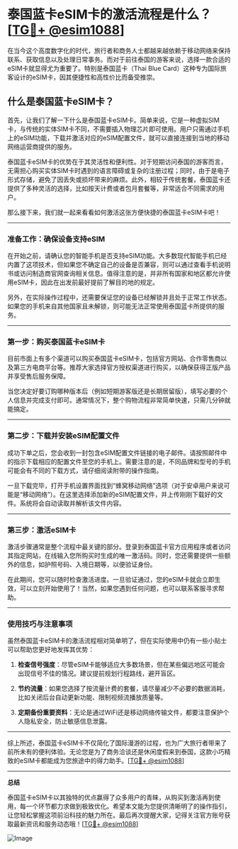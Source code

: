 # 泰国蓝卡eSIM卡的激活流程是什么？[[TG💪+ @esim1088](https://t.me/s/esim1088)]

在当今这个高度数字化的时代，旅行者和商务人士都越来越依赖于移动网络来保持联系、获取信息以及处理日常事务。而对于前往泰国的游客来说，选择一款合适的eSIM卡就显得尤为重要了。特别是泰国蓝卡（Thai Blue Card）这种专为国际旅客设计的eSIM卡，因其便捷性和高性价比而备受推崇。

## 什么是泰国蓝卡eSIM卡？

首先，让我们了解一下什么是泰国蓝卡eSIM卡。简单来说，它是一种虚拟SIM卡，与传统的实体SIM卡不同，不需要插入物理芯片即可使用。用户只需通过手机上的eSIM功能，下载并激活对应的eSIM配置文件，就可以直接连接到当地的移动网络运营商提供的服务。

泰国蓝卡eSIM卡的优势在于其灵活性和便利性。对于短期访问泰国的游客而言，无需担心购买实体SIM卡时遇到的语言障碍或复杂的注册过程；同时，由于是电子形式存储，避免了因丢失或损坏带来的麻烦。此外，相较于传统套餐，泰国蓝卡还提供了多种灵活的选择，比如按天计费或者包月套餐等，非常适合不同需求的用户。

那么接下来，我们就一起来看看如何激活这张方便快捷的泰国蓝卡eSIM卡吧！

---

### 准备工作：确保设备支持eSIM

在开始之前，请确认您的智能手机是否支持eSIM功能。大多数现代智能手机已经内置了这项技术，但如果您不确定自己的设备是否兼容，则可以通过查看手机说明书或访问制造商官网查询相关信息。值得注意的是，并非所有国家和地区都允许使用eSIM卡，因此在出发前最好提前了解目的地的规定。

另外，在实际操作过程中，还需要保证您的设备已经解锁并且处于正常工作状态。如果您的手机来自其他国家且未解锁，则可能无法正常使用泰国蓝卡所提供的服务。

---

### 第一步：购买泰国蓝卡eSIM卡

目前市面上有多个渠道可以购买泰国蓝卡eSIM卡，包括官方网站、合作零售商以及第三方电商平台等。推荐大家选择官方授权渠道进行购买，以确保获得正版产品并享受售后服务保障。

当您决定好要订购哪种版本后（例如短期游客版还是长期居留版），填写必要的个人信息并完成支付即可。通常情况下，整个购物流程非常简单快速，只需几分钟就能搞定。

---

### 第二步：下载并安装eSIM配置文件

成功下单之后，您会收到一封包含eSIM配置文件链接的电子邮件。请按照邮件中的指示下载相应的配置文件至您的手机上。需要注意的是，不同品牌和型号的手机可能会有不同的下载方式，请仔细阅读附带的操作指南。

一旦下载完毕，打开手机设置界面找到“蜂窝移动网络”选项（对于安卓用户来说可能是“移动网络”）。在这里选择添加新的eSIM配置文件，并上传刚刚下载好的文件。系统将会自动读取并解析该文件内容。

---

### 第三步：激活eSIM卡

激活步骤通常是整个流程中最关键的部分。登录到泰国蓝卡官方应用程序或者访问其指定网站，在线输入您所购买时生成的唯一激活码。同时，您还需要提供一些额外的信息，如护照号码、入境日期等，以便验证身份。

在此期间，您可以随时检查激活进度。一旦验证通过，您的eSIM卡就会立即生效，可以立刻开始使用了！当然，如果您遇到任何问题，也可以联系客服寻求帮助。

---

### 使用技巧与注意事项

虽然泰国蓝卡eSIM卡的激活流程相对简单明了，但在实际使用中仍有一些小贴士可以帮助您更好地发挥其优势：

1. **检查信号强度**：尽管eSIM卡能够适应大多数场景，但在某些偏远地区可能会出现信号不佳的情况。建议提前规划行程路线，避开盲区。
   
2. **节约流量**：如果您选择了按流量计费的套餐，请尽量减少不必要的数据消耗，比如关闭后台自动更新功能、限制视频流播放质量等。
   
3. **定期备份重要资料**：无论是通过WiFi还是移动网络传输文件，都要注意保护个人隐私安全，防止敏感信息泄露。

---

综上所述，泰国蓝卡eSIM卡不仅简化了国际漫游的过程，也为广大旅行者带来了前所未有的便利体验。无论您是为了商务洽谈还是休闲度假来到泰国，这款小巧精致的eSIM卡都能成为您旅途中的得力助手。[[TG💪+ @esim1088](https://t.me/s/esim1088)]

---

**总结**

泰国蓝卡eSIM卡以其独特的优点赢得了众多用户的青睐，从购买到激活再到使用，每一个环节都力求做到极致优化。希望本文能为您提供清晰明了的操作指引，让您轻松掌握这项前沿科技的魅力所在。最后再次提醒大家，记得关注官方账号获取最新资讯和服务动态哦！[[TG💪+ @esim1088](https://t.me/s/esim1088)] 

![Image](https://i.postimg.cc/4NQfJmqS/Snipaste-2025-05-13-00-14-12.png)